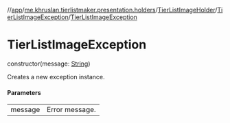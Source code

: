 //[app](../../../../index.md)/[me.khruslan.tierlistmaker.presentation.holders](../../index.md)/[TierListImageHolder](../index.md)/[TierListImageException](index.md)/[TierListImageException](-tier-list-image-exception.md)

# TierListImageException

constructor(message: [String](https://kotlinlang.org/api/latest/jvm/stdlib/kotlin/-string/index.html))

Creates a new exception instance.

#### Parameters

| | |
|---|---|
| message | Error message. |
